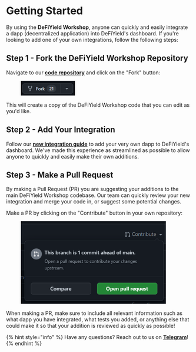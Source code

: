# Getting Started

By using the **DeFiYield Workshop**, anyone can quickly and easily integrate a dapp (decentralized application) into DeFiYield's dashboard. If you're looking to add one of your own integrations, follow the following steps:

## Step 1 - Fork the DeFiYield Workshop Repository

Navigate to our [**code repository**](https://github.com/defiyield-app/defiyield-workshop) and click on the "Fork" button:

<figure><img src="../.gitbook/assets/image (1).png" alt=""><figcaption></figcaption></figure>

This will create a copy of the DeFiYield Workshop code that you can edit as you'd like.

## Step 2 - Add Your Integration

Follow our [**new integration guide**](new-integration-guide.md) to add your very own dapp to DeFiYield's dashboard. We've made this experience as streamlined as possible to allow anyone to quickly and easily make their own additions.

## Step 3 - Make a Pull Request

By making a Pull Request (PR) you are suggesting your additions to the main DeFiYield Workshop codebase. Our team can quickly review your new integration and merge your code in, or suggest some potential changes.

Make a PR by clicking on the "Contribute" button in your own repository:

<figure><img src="../.gitbook/assets/image (19).png" alt=""><figcaption></figcaption></figure>

When making a PR, make sure to include all relevant information such as what dapp you have integrated, what tests you added, or anything else that could make it so that your addition is reviewed as quickly as possible!

{% hint style="info" %}
Have any questions? Reach out to us on [**Telegram**](https://t.me/defiyield\_app)!
{% endhint %}
